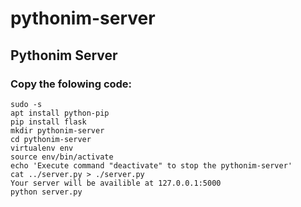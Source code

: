 # pythonim-server
## Pythonim Server
### Copy the folowing code:
```
sudo -s
apt install python-pip
pip install flask
mkdir pythonim-server
cd pythonim-server
virtualenv env
source env/bin/activate
echo 'Execute command "deactivate" to stop the pythonim-server'
cat ../server.py > ./server.py
Your server will be availible at 127.0.0.1:5000
python server.py
```
